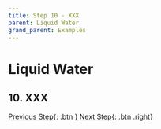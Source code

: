 ```yaml
---
title: Step 10 - XXX
parent: Liquid Water
grand_parent: Examples
---
```

# Liquid Water

## 10. XXX

[Previous Step](step9.md){: .btn }   [Next Step](step11.md){: .btn .right}
